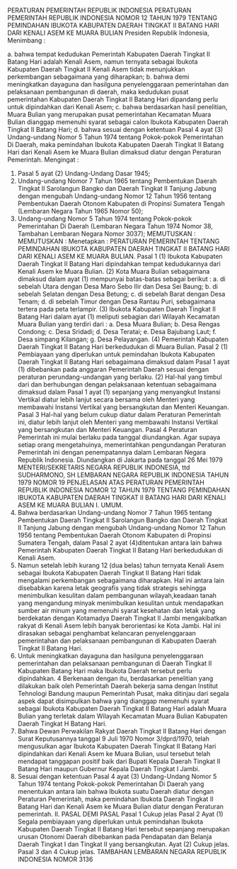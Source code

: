  PERATURAN PEMERINTAH REPUBLIK INDONESIA PERATURAN PEMERINTAH REPUBLIK INDONESIA NOMOR 12 TAHUN 1979 TENTANG PEMINDAHAN IBUKOTA KABUPATEN DAERAH TINGKAT II BATANG HARI DARI KENALI ASEM KE MUARA BULIAN Presiden Republik Indonesia,
Menimbang :

a. bahwa tempat kedudukan Pemerintah Kabupaten Daerah Tingkat II Batang Hari adalah Kenali Asem, namun ternyata sebagai Ibukota Kabupaten Daerah Tingkat II Kenali Asem tidak menunjukkan perkembangan sebagaimana yang diharapkan;
b. bahwa demi meningkatkan dayaguna dan hasilguna penyelenggaraan pemerintahan dan pelaksanaan pembangunan di daerah, maka kedudukan pusat pemerintahan Kabupaten Daerah Tingkat II Batang Hari dipandang perlu untuk dipindahkan dari Kenali Asem;
c. bahwa berdasarkan hasil penelitian, Muara Bulian yang merupakan pusat pemerintahan Kecamatan Muara Bulian dianggap memenuhi syarat sebagai calon Ibukota Kabupaten Daerah Tingkat II Batang Hari;
d. bahwa sesuai dengan ketentuan Pasal 4 ayat (3) Undang-undang Nomor 5 Tahun 1974 tentang Pokok-pokok Pemerintahan Di Daerah, maka pemindahan Ibukota Kabupaten Daerah Tingkat II Batang Hari dari Kenali Asem ke Muara Bulian dimaksud diatur dengan Peraturan Pemerintah.
Mengingat :

1. Pasal 5 ayat (2) Undang-Undang Dasar 1945;
2. Undang-undang Nomor 7 Tahun 1965 tentang Pembentukan Daerah Tingkat II Sarolangun Bangko dan Daerah Tingkat II Tanjung Jabung dengan mengubah Undang-undang Nomor 12 Tahun 1956 tentang Pembentukan Daerah Otonom Kabupaten di Propinsi Sumatera Tengah (Lembaran Negara Tahun 1965 Nomor 50);
3. Undang-undang Nomor 5 Tahun 1974 tentang Pokok-pokok Pemerintahan Di Daerah (Lembaran Negara Tahun 1974 Nomor 38, Tambahan Lembaran Negara Nomor 3037);
MEMUTUSKAN :
MEMUTUSKAN :
 Menetapkan : PERATURAN PEMERINTAH TENTANG PEMINDAHAN IBUKOTA KABUPATEN DAERAH TINGKAT II BATANG HARI DARI KENALI ASEM KE MUARA BULIAN.
Pasal 1
(1) Ibukota Kabupaten Daerah Tingkat II Batang Hari dipindahkan tempat kedudukannya dari Kenali Asem ke Muara Bulian.
(2) Kota Muara Bulian sebagaimana dimaksud dalam ayat (1) mempunyai batas-batas sebagai berikut :
a. di sebelah Utara dengan Desa Maro Sebo Ilir dan Desa Sei Baung;
b. di sebelah Selatan dengan Desa Betung;
c. di sebelah Barat dengan Desa Tenam;
d. di sebelah Timur dengan Desa Rantau Puri, sebagaimana tertera pada peta terlampir.
(3) Ibukota Kabupaten Daerah Tingkat II Batang Hari dalam ayat (1) meliputi sebagian dari Wilayah Kecamatan Muara Bulian yang terdiri dari :
a. Desa Muara Bulian;
b. Desa Rengas Condong;
c. Desa Sridadi;
d. Desa Teratai;
e. Desa Bajubang Laut;
f. Desa simpang Kilangan;
g. Desa Pelayangan.
(4) Pemerintah Kabupaten Daerah Tingkat II Batang Hari berkedudukan di Muara Bulian.
Pasal 2
(1) Pembiayaan yang diperlukan untuk pemindahan Ibukota Kabupaten Daerah Tingkat II Batang Hari sebagaimana dimaksud dalam Pasal 1 ayat (1) dibebankan pada anggaran Pemerintah Daerah sesuai dengan peraturan perundang-undangan yang berlaku.
(2) Hal-hal yang timbul dari dan berhubungan dengan pelaksanaan ketentuan sebagaimana dimaksud dalam Pasal 1 ayat (1) sepanjang yang menyangkut Instansi Vertikal diatur lebih lanjut secara bersama oleh Menteri yang membawahi Instansi Vertikal yang bersangkutan dan Menteri Keuangan.
Pasal 3
Hal-hal yang belum cukup diatur dalam Peraturan Pemerintah ini, diatur lebih lanjut oleh Menteri yang membawahi Instansi Vertikal yang bersangkutan dan Menteri Keuangan.
Pasal 4
Peraturan Pemerintah ini mulai berlaku pada tanggal diundangkan. Agar supaya setiap orang mengetahuinya, memerintahkan pengundangan Peraturan Pemerintah ini dengan penempatannya dalam Lembaran Negara Republik Indonesia. Diundangkan di Jakarta pada tanggal 26 Mei 1979 MENTERI/SEKRETARIS NEGARA REPUBLIK INDONESIA, ttd SUDHARMONO, SH LEMBARAN NEGARA REPUBLIK INDONESIA TAHUN 1979 NOMOR 19 PENJELASAN ATAS PERATURAN PEMERINTAH REPUBLIK INDONESIA NOMOR 12 TAHUN 1979 TENTANG PEMINDAHAN IBUKOTA KABUPATEN DAERAH TINGKAT II BATANG HARI DARI KENALI ASEM KE MUARA BULIAN I. UMUM.
1. Bahwa berdasarkan Undang-undang Nomor 7 Tahun 1965 tentang Pembentukan Daerah Tingkat II Sarolangun Bangko dan Daerah Tingkat II Tanjung Jabung dengan mengubah Undang-undang Nomor 12 Tahun 1956 tentang Pembentukan Daerah Otonom Kabupaten di Propinsi Sumatera Tengah, dalam Pasal 2 ayat (4)ditentukan antara lain bahwa Pemerintah Kabupaten Daerah Tingkat II Batang Hari berkedudukan di Kenali Asem.
2. Namun setelah lebih kurang 12 (dua belas) tahun ternyata Kenali Asem sebagai Ibukota Kabupaten Daerah Tingkat II Batang Hari tidak mengalami perkembangan sebagaimana diharapkan. Hal ini antara lain disebabkan karena letak geografis yang tidak strategis sehingga menimbulkan kesulitan dalam pembangunan wilayah,keadaan tanah yang mengandung minyak menimbulkan kesulitan untuk mendapatkan sumber air minum yang memenuhi syarat kesehatan dan letak yang berdekatan dengan Kotamadya Daerah Tingkat II Jambi mengakibatkan rakyat di Kenali Asem lebih banyak berorientasi ke Kota Jambi. Hal ini dirasakan sebagai penghambat kelancaran penyelenggaraan pemerintahan dan pelaksanaan pembangunan di Kabupaten Daerah Tingkat II Batang Hari.
3. Untuk meningkatkan dayaguna dan hasilguna penyelenggaraan pemerintahan dan pelaksanaan pembangunan di Daerah Tingkat II Kabupaten Batang Hari maka Ibukota Daerah tersebut perlu dipindahkan. 4 Berkenaan dengan itu, berdasarkan penelitian yang dilakukan baik oleh Pemerintah Daerah bekerja sama dengan Institut Tehnologi Bandung maupun Pemerintah Pusat, maka ditinjau dari segala aspek dapat disimpulkan bahwa yang dianggap memenuhi syarat sebagai Ibukota Kabupaten Daerah Tingkat II Batang Hari adalah Muara Bulian yang terletak dalam Wilayah Kecamatan Muara Bulian Kabupaten Daerah Tingkat H Batang Hari.
5. Bahwa Dewan Perwakilan Rakyat Daerah Tingkat II Batang Hari dengan Surat Keputusannya tanggal 9 Juli 1970 Nomor 3/dprd/1970, telah mengusulkan agar Ibukota Kabupaten Daerah Tingkat II Batang Hari dipindahkan dari Kenali Asem ke Muara Bulian, usul tersebut telah mendapat tanggapan positif baik dari Bupati Kepala Daerah Tingkat II Batang Hari maupun Gubernur Kepala Daerah Tingkat I Jambi.
6. Sesuai dengan ketentuan Pasal 4 ayat (3) Undang-Undang Nomor 5 Tahun 1974 tentang Pokok-pokok Pemerintahan Di Daerah yang menentukan antara lain bahwa Ibukota suatu Daerah diatur dengan Peraturan Pemerintah, maka pemindahan Ibukota Daerah Tingkat II Batang Hari dan Kenali Asem ke Muara Bulian diatur dengan Peraturan pemerintah. II. PASAL DEMI PASAL
Pasal 1
Cukup jelas
Pasal 2
Ayat (1) Segala pembiayaan yang diperlukan untuk pemindahan Ibukota Kabupaten Daerah Tingkat II Batang Hari tersebut sepanjang merupakan urusan Otonomi Daerah dibebankan pada Pendapatan dan Belanja Daerah Tingkat I dan Tingkat II yang bersangkutan. Ayat (2) Cukup jelas. Pasal 3 dan 4 Cukup jelas. TAMBAHAN LEMBARAN NEGARA REPUBLIK INDONESIA NOMOR 3136
